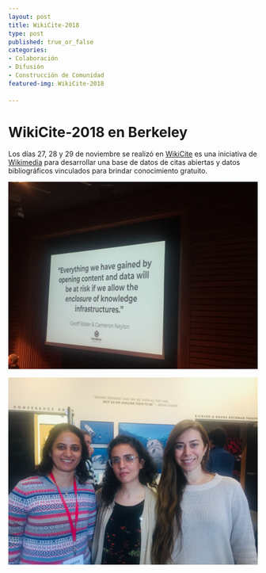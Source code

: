 ```yaml
---
layout: post
title: WikiCite-2018
type: post
published: true_or_false
categories:
- Colaboración
- Difusión
- Construcción de Comunidad
featured-img: WikiCite-2018	

---
```


# WikiCite-2018 en Berkeley

Los días 27, 28 y 29 de noviembre se realizó en 
[WikiCite](https://meta.m.wikimedia.org/wiki/WikiCite) es una iniciativa de [Wikimedia](https://es.wikipedia.org/wiki/Wikipedia:Portada) para desarrollar una base de datos de citas abiertas y datos bibliográficos vinculados para brindar conocimiento gratuito.

![WikiCite-1](/assets/img/posts/wikicite2018-1.jpg)

![WikiCite-2](/assets/img/posts/wikicite2018-2.jpg)

